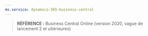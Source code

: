 ```yaml
---
ms.service: dynamics-365-business-central
---
```

> **RÉFÉRENCE :** Business Central Online (version 2020, vague de lancement 2 et ultérieures)